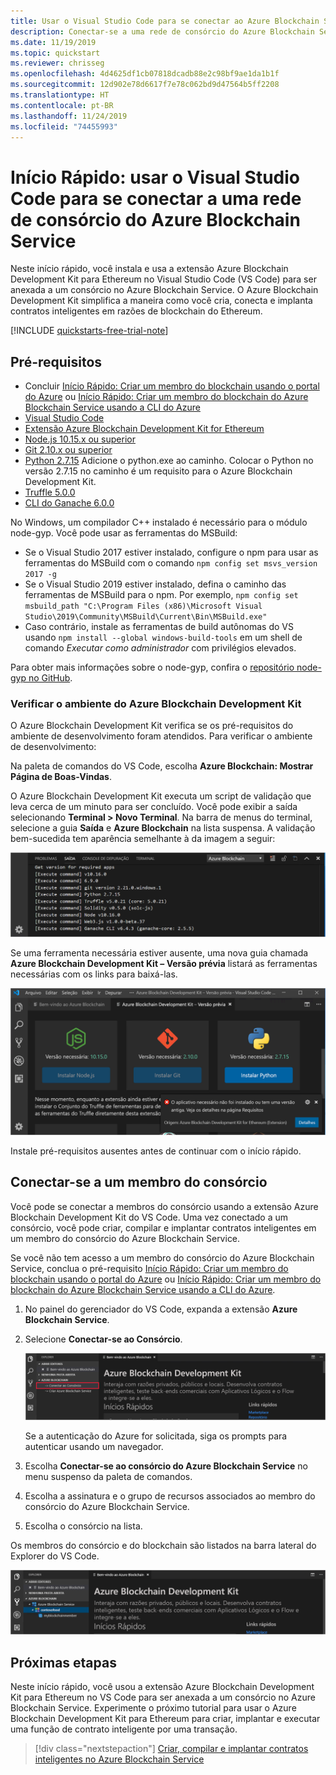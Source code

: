 ```yaml
---
title: Usar o Visual Studio Code para se conectar ao Azure Blockchain Service
description: Conectar-se a uma rede de consórcio do Azure Blockchain Service usando a extensão Azure Blockchain Development Kit para Ethereum no Visual Studio Code
ms.date: 11/19/2019
ms.topic: quickstart
ms.reviewer: chrisseg
ms.openlocfilehash: 4d4625df1cb07818dcadb88e2c98bf9ae1da1b1f
ms.sourcegitcommit: 12d902e78d6617f7e78c062bd9d47564b5ff2208
ms.translationtype: HT
ms.contentlocale: pt-BR
ms.lasthandoff: 11/24/2019
ms.locfileid: "74455993"
---
```

# <a name="quickstart-use-visual-studio-code-to-connect-to-an-azure-blockchain-service-consortium-network"></a>Início Rápido: usar o Visual Studio Code para se conectar a uma rede de consórcio do Azure Blockchain Service

Neste início rápido, você instala e usa a extensão Azure Blockchain Development Kit para Ethereum no Visual Studio Code (VS Code) para ser anexada a um consórcio no Azure Blockchain Service. O Azure Blockchain Development Kit simplifica a maneira como você cria, conecta e implanta contratos inteligentes em razões de blockchain do Ethereum.

[!INCLUDE [quickstarts-free-trial-note](../../../includes/quickstarts-free-trial-note.md)]

## <a name="prerequisites"></a>Pré-requisitos

* Concluir [Início Rápido: Criar um membro do blockchain usando o portal do Azure](create-member.md) ou [Início Rápido: Criar um membro do blockchain do Azure Blockchain Service usando a CLI do Azure](create-member-cli.md)
* [Visual Studio Code](https://code.visualstudio.com/Download)
* [Extensão Azure Blockchain Development Kit for Ethereum](https://marketplace.visualstudio.com/items?itemName=AzBlockchain.azure-blockchain)
* [Node.js 10.15.x ou superior](https://nodejs.org/download)
* [Git 2.10.x ou superior](https://git-scm.com)
* [Python 2.7.15](https://www.python.org/downloads/release/python-2715/) Adicione o python.exe ao caminho. Colocar o Python no versão 2.7.15 no caminho é um requisito para o Azure Blockchain Development Kit.
* [Truffle 5.0.0](https://www.trufflesuite.com/docs/truffle/getting-started/installation)
* [CLI do Ganache 6.0.0](https://github.com/trufflesuite/ganache-cli)

No Windows, um compilador C++ instalado é necessário para o módulo node-gyp. Você pode usar as ferramentas do MSBuild:

* Se o Visual Studio 2017 estiver instalado, configure o npm para usar as ferramentas do MSBuild com o comando `npm config set msvs_version 2017 -g`
* Se o Visual Studio 2019 estiver instalado, defina o caminho das ferramentas de MSBuild para o npm. Por exemplo, `npm config set msbuild_path "C:\Program Files (x86)\Microsoft Visual Studio\2019\Community\MSBuild\Current\Bin\MSBuild.exe"`
* Caso contrário, instale as ferramentas de build autônomas do VS usando `npm install --global windows-build-tools` em um shell de comando *Executar como administrador* com privilégios elevados.

Para obter mais informações sobre o node-gyp, confira o [repositório node-gyp no GitHub](https://github.com/node-gyp).

### <a name="verify-azure-blockchain-development-kit-environment"></a>Verificar o ambiente do Azure Blockchain Development Kit

O Azure Blockchain Development Kit verifica se os pré-requisitos do ambiente de desenvolvimento foram atendidos. Para verificar o ambiente de desenvolvimento:

Na paleta de comandos do VS Code, escolha **Azure Blockchain: Mostrar Página de Boas-Vindas**.

O Azure Blockchain Development Kit executa um script de validação que leva cerca de um minuto para ser concluído. Você pode exibir a saída selecionando **Terminal > Novo Terminal**. Na barra de menus do terminal, selecione a guia **Saída** e **Azure Blockchain** na lista suspensa. A validação bem-sucedida tem aparência semelhante à da imagem a seguir:

![Ambiente de desenvolvimento válido](./media/connect-vscode/valid-environment.png)

 Se uma ferramenta necessária estiver ausente, uma nova guia chamada **Azure Blockchain Development Kit – Versão prévia** listará as ferramentas necessárias com os links para baixá-las.

![Aplicativos necessários para o Development Kit](./media/connect-vscode/required-apps.png)

Instale pré-requisitos ausentes antes de continuar com o início rápido.

## <a name="connect-to-consortium-member"></a>Conectar-se a um membro do consórcio

Você pode se conectar a membros do consórcio usando a extensão Azure Blockchain Development Kit do VS Code. Uma vez conectado a um consórcio, você pode criar, compilar e implantar contratos inteligentes em um membro do consórcio do Azure Blockchain Service.

Se você não tem acesso a um membro do consórcio do Azure Blockchain Service, conclua o pré-requisito [Início Rápido: Criar um membro do blockchain usando o portal do Azure](create-member.md) ou [Início Rápido: Criar um membro do blockchain do Azure Blockchain Service usando a CLI do Azure](create-member-cli.md).

1. No painel do gerenciador do VS Code, expanda a extensão **Azure Blockchain Service**.
1. Selecione **Conectar-se ao Consórcio**.

   ![Conectar-se ao consórcio](./media/connect-vscode/connect-consortium.png)

    Se a autenticação do Azure for solicitada, siga os prompts para autenticar usando um navegador.
1. Escolha **Conectar-se ao consórcio do Azure Blockchain Service** no menu suspenso da paleta de comandos.
1. Escolha a assinatura e o grupo de recursos associados ao membro do consórcio do Azure Blockchain Service.
1. Escolha o consórcio na lista.

Os membros do consórcio e do blockchain são listados na barra lateral do Explorer do VS Code.

![Consórcio exibido no Explorer](./media/connect-vscode/consortium-node.png)

## <a name="next-steps"></a>Próximas etapas

Neste início rápido, você usou a extensão Azure Blockchain Development Kit para Ethereum no VS Code para ser anexada a um consórcio no Azure Blockchain Service. Experimente o próximo tutorial para usar o Azure Blockchain Development Kit para Ethereum para criar, implantar e executar uma função de contrato inteligente por uma transação.

> [!div class="nextstepaction"]
> [Criar, compilar e implantar contratos inteligentes no Azure Blockchain Service](send-transaction.md)